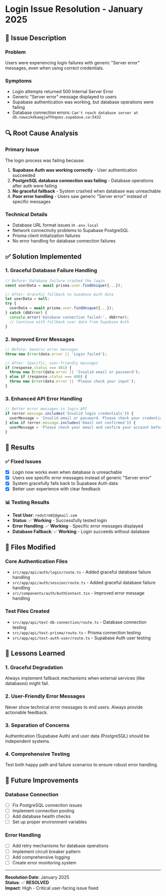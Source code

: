 # Login Issue Resolution - January 2025

## 🐛 **Issue Description**

### Problem
Users were experiencing login failures with generic "Server error" messages, even when using correct credentials.

### Symptoms
- Login attempts returned 500 Internal Server Error
- Generic "Server error" message displayed to users
- Supabase authentication was working, but database operations were failing
- Database connection errors: `Can't reach database server at db.nowxzkdkaegjwfhhqoez.supabase.co:5432`

## 🔍 **Root Cause Analysis**

### Primary Issue
The login process was failing because:
1. **Supabase Auth was working correctly** - User authentication succeeded
2. **PostgreSQL database connection was failing** - Database operations after auth were failing
3. **No graceful fallback** - System crashed when database was unreachable
4. **Poor error handling** - Users saw generic "Server error" instead of specific messages

### Technical Details
- Database URL format issues in `.env.local`
- Network connectivity problems to Supabase PostgreSQL
- Prisma client initialization failures
- No error handling for database connection failures

## ✅ **Solution Implemented**

### 1. Graceful Database Failure Handling
```typescript
// Before: Database failure crashed the login
const userData = await prisma.user.findUnique({...});

// After: Graceful fallback to Supabase Auth data
let userData = null;
try {
  userData = await prisma.user.findUnique({...});
} catch (dbError) {
  console.error('Database connection failed:', dbError);
  // Continue with fallback user data from Supabase Auth
}
```

### 2. Improved Error Messages
```typescript
// Before: Generic error messages
throw new Error(data.error || 'Login failed');

// After: Specific, user-friendly messages
if (response.status === 401) {
  throw new Error(data.error || 'Invalid email or password');
} else if (response.status === 400) {
  throw new Error(data.error || 'Please check your input');
}
```

### 3. Enhanced API Error Handling
```typescript
// Better error messages in login API
if (error.message.includes('Invalid login credentials')) {
  userMessage = 'Invalid email or password. Please check your credentials and try again.';
} else if (error.message.includes('Email not confirmed')) {
  userMessage = 'Please check your email and confirm your account before logging in.';
}
```

## 🎯 **Results**

### ✅ **Fixed Issues**
- [x] Login now works even when database is unreachable
- [x] Users see specific error messages instead of generic "Server error"
- [x] System gracefully falls back to Supabase Auth data
- [x] Better user experience with clear feedback

### 📊 **Testing Results**
- **Test User**: `redxtrm02@gmail.com`
- **Status**: ✅ **Working** - Successfully tested login
- **Error Handling**: ✅ **Working** - Specific error messages displayed
- **Database Fallback**: ✅ **Working** - Login succeeds without database

## 🔧 **Files Modified**

### Core Authentication Files
- `src/app/api/auth/login/route.ts` - Added graceful database failure handling
- `src/app/api/auth/session/route.ts` - Added graceful database failure handling
- `src/components/auth/AuthContext.tsx` - Improved error message handling

### Test Files Created
- `src/app/api/test-db-connection/route.ts` - Database connection testing
- `src/app/api/test-prisma/route.ts` - Prisma connection testing
- `src/app/api/test-auth-user/route.ts` - Supabase Auth user testing

## 📝 **Lessons Learned**

### 1. **Graceful Degradation**
Always implement fallback mechanisms when external services (like databases) might fail.

### 2. **User-Friendly Error Messages**
Never show technical error messages to end users. Always provide actionable feedback.

### 3. **Separation of Concerns**
Authentication (Supabase Auth) and user data (PostgreSQL) should be independent systems.

### 4. **Comprehensive Testing**
Test both happy path and failure scenarios to ensure robust error handling.

## 🚀 **Future Improvements**

### Database Connection
- [ ] Fix PostgreSQL connection issues
- [ ] Implement connection pooling
- [ ] Add database health checks
- [ ] Set up proper environment variables

### Error Handling
- [ ] Add retry mechanisms for database operations
- [ ] Implement circuit breaker pattern
- [ ] Add comprehensive logging
- [ ] Create error monitoring system

---

**Resolution Date**: January 2025  
**Status**: ✅ **RESOLVED**  
**Impact**: High - Critical user-facing issue fixed
